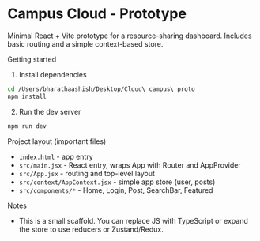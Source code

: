 # Campus Cloud - Prototype

Minimal React + Vite prototype for a resource-sharing dashboard. Includes basic routing and a simple context-based store.

Getting started

1. Install dependencies

```bash
cd /Users/bharathaashish/Desktop/Cloud\ campus\ proto
npm install
```

2. Run the dev server

```bash
npm run dev
```

Project layout (important files)

- `index.html` - app entry
- `src/main.jsx` - React entry, wraps App with Router and AppProvider
- `src/App.jsx` - routing and top-level layout
- `src/context/AppContext.jsx` - simple app store (user, posts)
- `src/components/*` - Home, Login, Post, SearchBar, Featured

Notes

- This is a small scaffold. You can replace JS with TypeScript or expand the store to use reducers or Zustand/Redux.
